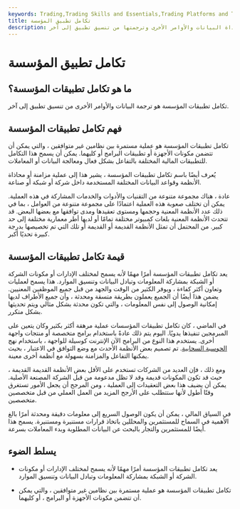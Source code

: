 ```yaml
---
keywords: Trading,Trading Skills and Essentials,Trading Platforms and Tools,Trading Skills,Platforms and Tools
title: تكامل تطبيق المؤسسة
description: تكامل تطبيقات المؤسسة هو محاذاة البيانات والأوامر الأخرى وترجمتها من تنسيق تطبيق إلى آخر.
---
```


# تكامل تطبيق المؤسسة
## ما هو تكامل تطبيقات المؤسسة؟

تكامل تطبيقات المؤسسة هو ترجمة البيانات والأوامر الأخرى من تنسيق تطبيق إلى آخر.

## فهم تكامل تطبيقات المؤسسة

تكامل تطبيقات المؤسسة هو عملية مستمرة بين نظامين غير متوافقين ، والتي يمكن أن تتضمن مكونات الأجهزة أو تطبيقات البرامج أو كليهما. يمكن أن يسمح هذا التكامل للتطبيقات المالية المختلفة بالتفاعل بشكل فعال ومعالجة البيانات أو المعاملات.

يُعرف أيضًا باسم تكامل تطبيقات المؤسسة ، يشير هذا إلى عملية مزامنة أو محاذاة الأنظمة وقواعد البيانات المختلفة المستخدمة داخل شركة أو شبكة أو صناعة.

عادة ، هناك مجموعة متنوعة من التقنيات والأدوات والخدمات المشاركة في هذه العملية. يمكن أن تختلف صعوبة هذه العملية اعتمادًا على مجموعة متنوعة من العوامل ، بما في ذلك عدد الأنظمة المعنية وحجمها ومستوى تعقيدها ومدى توافقها مع بعضها البعض. قد تتحدث الأنظمة المعنية بلغات كمبيوتر مختلفة تمامًا أو لديها أطر معمارية مختلفة إلى حد كبير. من المحتمل أن تمثل الأنظمة القديمة أو القديمة أو تلك التي تم تخصيصها بدرجة كبيرة تحديًا أكبر.

## قيمة تكامل تطبيقات المؤسسة

يعد تكامل تطبيقات المؤسسة أمرًا مهمًا لأنه يسمح لمختلف الإدارات أو مكونات الشركة أو الشبكة بمشاركة المعلومات وتبادل البيانات وتنسيق الموارد. هذا يسمح لعمليات وتعاون أكثر كفاءة ، ويوفر الكثير من الوقت والجهد من قبل جميع الموظفين المعنيين. يضمن هذا أيضًا أن الجميع يعملون بطريقة متسقة ومحدثة ، وأن جميع الأطراف لديها إمكانية الوصول إلى نفس المعلومات ، والتي تكون محدثة بشكل مثالي ويتم تحديثها بشكل متكرر.

في الماضي ، كان تكامل تطبيقات المؤسسات عملية مرهقة أكثر بكثير وكان يتعين على المبرمجين تنفيذها يدويًا. اليوم يتم ذلك عادةً باستخدام برامج متخصصة أو منتجات واجهة أخرى. يستخدم هذا النوع من البرامج الآن الإنترنت كوسيلة للواجهة ، باستخدام نهج [الحوسبة السحابية](/cloud-computing). تم تصميم بعض الأنظمة الأحدث مع وضع التوافق في الاعتبار ، بحيث يمكنها التفاعل والمزامنة بسهولة مع أنظمة أخرى معينة.

ومع ذلك ، فإن العديد من الشركات تستخدم على الأقل بعض الأنظمة القديمة القديمة ، حيث قد تكون المكونات قديمة وقد لا تظل مدعومة من قبل الشركة المصنعة الأصلية. يمكن أن يضيف هذا بعض التعقيدات إلى العملية ، ومن المرجح أن يجعل الأمور تستغرق وقتًا أطول لأنها ستتطلب على الأرجح المزيد من العمل العملي من قبل متخصصين متخصصين.

في السياق المالي ، يمكن أن يكون الوصول السريع إلى معلومات دقيقة ومحدثة أمرًا بالغ الأهمية في السماح للمستثمرين والمحللين باتخاذ قرارات مستنيرة ومستنيرة. يسمح هذا أيضًا للمستثمرين والتجار بالبحث عن البيانات المطلوبة وبدء المعاملات بسرعة.

## يسلط الضوء

- يعد تكامل تطبيقات المؤسسة أمرًا مهمًا لأنه يسمح لمختلف الإدارات أو مكونات الشركة أو الشبكة بمشاركة المعلومات وتبادل البيانات وتنسيق الموارد.

- تكامل تطبيقات المؤسسة هو عملية مستمرة بين نظامين غير متوافقين ، والتي يمكن أن تتضمن مكونات الأجهزة أو البرامج ، أو كليهما.

